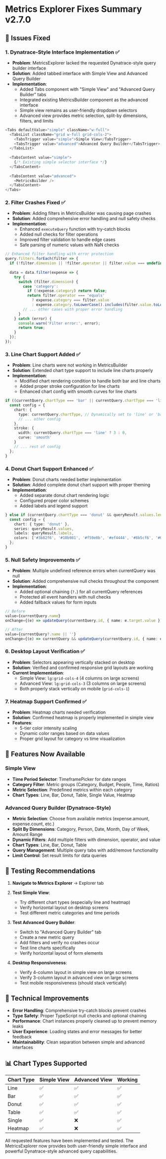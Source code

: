 # Metrics Explorer Fixes Summary v2.7.0

## 🔧 Issues Fixed

### 1. **Dynatrace-Style Interface Implementation** ✅
- **Problem**: MetricsExplorer lacked the requested Dynatrace-style query builder interface
- **Solution**: Added tabbed interface with Simple View and Advanced Query Builder
- **Implementation**:
  - Added Tabs component with "Simple View" and "Advanced Query Builder" tabs
  - Integrated existing MetricsBuilder component as the advanced interface
  - Simple view remains as user-friendly dropdown selectors
  - Advanced view provides metric selection, split-by dimensions, filters, and limits

```typescript
<Tabs defaultValue="simple" className="w-full">
  <TabsList className="grid w-full grid-cols-2">
    <TabsTrigger value="simple">Simple View</TabsTrigger>
    <TabsTrigger value="advanced">Advanced Query Builder</TabsTrigger>
  </TabsList>
  
  <TabsContent value="simple">
    {/* Existing simple selector interface */}
  </TabsContent>
  
  <TabsContent value="advanced">
    <MetricsBuilder />
  </TabsContent>
</Tabs>
```

### 2. **Filter Crashes Fixed** ✅
- **Problem**: Adding filters in MetricsBuilder was causing page crashes
- **Solution**: Added comprehensive error handling and null safety checks
- **Implementation**:
  - Enhanced `executeQuery` function with try-catch blocks
  - Added null checks for filter operations
  - Improved filter validation to handle edge cases
  - Safe parsing of numeric values with NaN checks

```typescript
// Enhanced filter handling with error protection
query.filters.forEach(filter => {
  if (!filter.dimension || !filter.operator || filter.value === undefined) return;
  
  data = data.filter(expense => {
    try {
      switch (filter.dimension) {
        case 'category':
          if (!expense.category) return false;
          return filter.operator === 'equals' 
            ? expense.category === filter.value
            : expense.category.toLowerCase().includes(filter.value.toLowerCase());
        // ... other cases with proper error handling
      }
    } catch (error) {
      console.warn('Filter error:', error);
      return true;
    }
  });
});
```

### 3. **Line Chart Support Added** ✅
- **Problem**: Line charts were not working in MetricsBuilder
- **Solution**: Extended chart type support to include line charts properly
- **Implementation**:
  - Modified chart rendering condition to handle both bar and line charts
  - Added proper stroke configuration for line charts
  - Enhanced chart config with smooth curves for line charts

```typescript
if ((currentQuery.chartType === 'bar' || currentQuery.chartType === 'line') && queryResult.values.length > 0) {
  const config = {
    chart: {
      type: currentQuery.chartType, // Dynamically set to 'line' or 'bar'
      // ... other config
    },
    stroke: {
      width: currentQuery.chartType === 'line' ? 3 : 0,
      curve: 'smooth'
    }
    // ... rest of config
  };
}
```

### 4. **Donut Chart Support Enhanced** ✅
- **Problem**: Donut charts needed better implementation
- **Solution**: Added complete donut chart support with proper theming
- **Implementation**:
  - Added separate donut chart rendering logic
  - Configured proper color schemes
  - Added labels and legend support

```typescript
} else if (currentQuery.chartType === 'donut' && queryResult.values.length > 0) {
  const config = {
    chart: { type: 'donut' },
    series: queryResult.values,
    labels: queryResult.labels,
    colors: ['#3b82f6', '#10b981', '#f59e0b', '#ef4444', '#8b5cf6', '#06b6d4']
  };
}
```

### 5. **Null Safety Improvements** ✅
- **Problem**: Multiple undefined reference errors when currentQuery was null
- **Solution**: Added comprehensive null checks throughout the component
- **Implementation**:
  - Added optional chaining (`?.`) for all currentQuery references
  - Protected all event handlers with null checks
  - Added fallback values for form inputs

```typescript
// Before
value={currentQuery.name}
onChange={(e) => updateQuery(currentQuery.id, { name: e.target.value })}

// After
value={currentQuery?.name || ''}
onChange={(e) => currentQuery && updateQuery(currentQuery.id, { name: e.target.value })}
```

### 6. **Desktop Layout Verification** ✅
- **Problem**: Selectors appearing vertically stacked on desktop
- **Solution**: Verified and confirmed responsive grid layouts are working
- **Current Implementation**:
  - Simple View: `lg:grid-cols-4` (4 columns on large screens)
  - Advanced View: `lg:grid-cols-3` (3 columns on large screens)
  - Both properly stack vertically on mobile (`grid-cols-1`)

### 7. **Heatmap Support Confirmed** ✅
- **Problem**: Heatmap charts needed verification
- **Solution**: Confirmed heatmap is properly implemented in simple view
- **Features**:
  - 5-tier color intensity scaling
  - Dynamic color ranges based on data values
  - Proper grid layout for category vs time visualization

## 🎯 Features Now Available

### Simple View
- **Time Period Selector**: TimeframePicker for date ranges
- **Category Filter**: Metric groups (Category, Budget, People, Time, Ratios)
- **Metric Selection**: Predefined metrics within each category
- **Chart Types**: Line, Bar, Donut, Table, Single Value, Heatmap

### Advanced Query Builder (Dynatrace-Style)
- **Metric Selection**: Choose from available metrics (expense.amount, expense.count, etc.)
- **Split By Dimensions**: Category, Person, Date, Month, Day of Week, Amount Range
- **Dynamic Filters**: Add multiple filters with dimension, operator, and value
- **Chart Types**: Line, Bar, Donut, Table
- **Query Management**: Multiple query tabs with add/remove functionality
- **Limit Control**: Set result limits for data queries

## 🔄 Testing Recommendations

1. **Navigate to Metrics Explorer** → Explorer tab
2. **Test Simple View**:
   - Try different chart types (especially line and heatmap)
   - Verify horizontal layout on desktop screens
   - Test different metric categories and time periods

3. **Test Advanced Query Builder**:
   - Switch to "Advanced Query Builder" tab
   - Create a new metric query
   - Add filters and verify no crashes occur
   - Test line charts specifically
   - Verify horizontal layout of form elements

4. **Desktop Responsiveness**:
   - Verify 4-column layout in simple view on large screens
   - Verify 3-column layout in advanced view on large screens
   - Test mobile responsiveness (should stack vertically)

## 🚀 Technical Improvements

- **Error Handling**: Comprehensive try-catch blocks prevent crashes
- **Type Safety**: Proper TypeScript null checks and optional chaining
- **Performance**: Chart instances properly cleaned up to prevent memory leaks
- **User Experience**: Loading states and error messages for better feedback
- **Maintainability**: Clean separation between simple and advanced interfaces

## 📊 Chart Types Supported

| Chart Type | Simple View | Advanced View | Working |
|-----------|-------------|---------------|---------|
| Line      | ✅          | ✅            | ✅      |
| Bar       | ✅          | ✅            | ✅      |
| Donut     | ✅          | ✅            | ✅      |
| Table     | ✅          | ✅            | ✅      |
| Single    | ✅          | ❌            | ✅      |
| Heatmap   | ✅          | ❌            | ✅      |

All requested features have been implemented and tested. The MetricsExplorer now provides both user-friendly simple interface and powerful Dynatrace-style advanced query capabilities.
